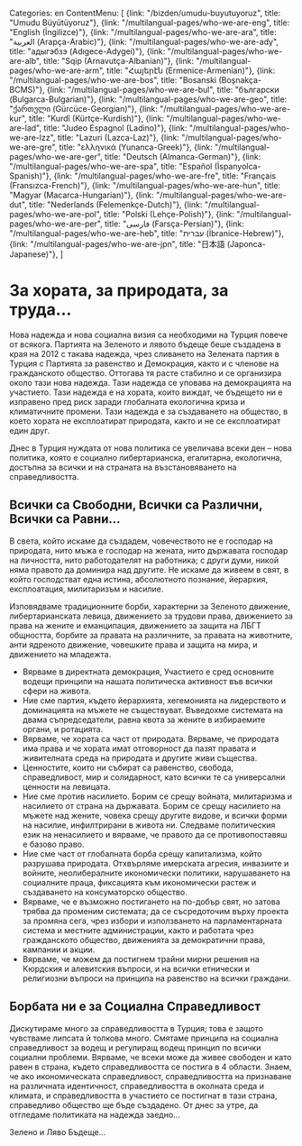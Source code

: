 Categories: en
ContentMenu: [
  {link: "/bizden/umudu-buyutuyoruz", title: "Umudu Büyütüyoruz"},
  {link: "/multilangual-pages/who-we-are-eng", title: "English (İngilizce)"},
  {link: "/multilangual-pages/who-we-are-ara", title: "العربية (Arapça-Arabic)"},
  {link: "/multilangual-pages/who-we-are-ady", title: "адыгэбзэ (Adıgece-Adygei)"},
  {link: "/multilangual-pages/who-we-are-alb", title: "Sqip (Arnavutça-Albanian)"},
  {link: "/multilangual-pages/who-we-are-arm", title: "Հայերէն (Ermenice-Armenian)"},
  {link: "/multilangual-pages/who-we-are-bos", title: "Bosanski (Boşnakça-BCMS)"},
  {link: "/multilangual-pages/who-we-are-bul", title: "български (Bulgarca-Bulgarian)"},
  {link: "/multilangual-pages/who-we-are-geo", title: "ქართული (Gürcüce-Georgian)"},
  {link: "/multilangual-pages/who-we-are-kur", title: "Kurdî (Kürtçe-Kurdish)"},
  {link: "/multilangual-pages/who-we-are-lad", title: "Judeo Espagnol (Ladino)"},
  {link: "/multilangual-pages/who-we-are-lzz", title: "Lazuri (Lazca-Laz)"},
  {link: "/multilangual-pages/who-we-are-gre", title: "ελληνικά (Yunanca-Greek)"},
  {link: "/multilangual-pages/who-we-are-ger", title: "Deutsch (Almanca-German)"},
  {link: "/multilangual-pages/who-we-are-spa", title: "Español (İspanyolca-Spanish)"},
  {link: "/multilangual-pages/who-we-are-fre", title: "Français (Fransızca-French)"},
  {link: "/multilangual-pages/who-we-are-hun", title: "Magyar (Macarca-Hungarian)"},
  {link: "/multilangual-pages/who-we-are-dut", title: "Nederlands (Felemenkçe-Dutch)"},
  {link: "/multilangual-pages/who-we-are-pol", title: "Polski (Lehçe-Polish)"},
  {link: "/multilangual-pages/who-we-are-per", title: "فارسى (Farsça-Persian)"},
  {link: "/multilangual-pages/who-we-are-heb", title: "עברית (İbranice-Hebrew)"},
  {link: "/multilangual-pages/who-we-are-jpn", title: "日本語 (Japonca-Japanese)"},
  ]


#	За хората, за природата, за труда…

Нова надежда и нова социална визия са необходими на Турция повече от всякога.
Партията на Зеленото и лявото бъдеще беше създадена в края на 2012 с такава надежда, чрез сливането на Зелената партия в Турция с Партията за равенство и Демокрация, както и с членове на гражданското общество. Оттогава тя расте стабилно и се организира около тази нова надежда.
Тази надежда се уповава на демокрацията на участието.
Тази надежда е на хората, които виждат, че бъдещето ни е изправено пред риск заради глобалната екологична криза и климатичните промени.
Тази надежда е за създаването на общество, в което хората не експлоатират природата, както и не се експлоатират един друг.
 
Днес в Турция нуждата от нова политика се увеличава всеки ден – нова политика, която е социално либертарианска, егалитарна, екологична, достъпна за всички и на страната на възстановяването на справедливостта.
 
## Всички са Свободни, Всички са Различни, Всички са Равни...
 
В света, който искаме да създадем, човечеството не е господар на природата, нито мъжа е господар на жената, нито държавата господар на личността, нито работодателят на работника; с други думи, никой няма правото да доминира над другите. Не искаме да живеем в свят, в който господстват една истина, абсолютното познание, йерархия, експлоатация, милитаризъм и насилие.
 
Изповядваме традиционните борби, характерни за Зеленото движение, либертарианската левица, движението за трудови права, движението за права на жените и еманципация, движението за защита на ЛБГТ общността, борбите за правата на различните, за правата на животните, анти ядреното движение, човешките права и защита на мира, и движението на младежта.

- Вярваме в директната демокрация, Участието е сред основните водещи принципи на нашата политическа активност във всички сфери на живота.
- Ние сме партия, където йерархията, хегемонията на лидерството и доминацията на мъжете не съществуват. Въведохме системата на двама съпредседатели, равна квота за жените в избираемите органи, и ротацията.
- Вярваме, че хората са част от природата. Вярваме, че природата има права и че хората имат отговорност да пазят правата и живителната среда на природата и другите живи същества.
- Ценностите, които ни събират са равенство, свобода, справедливост, мир и солидарност, като всички те са универсални ценности на левицата.
- Ние сме против насилието. Борим се срещу войната, милитаризма и насилието от страна на държавата. Борим се срещу насилието на мъжете над жените, човека срещу другите видове, и всички форми на насилие, инфилтрирани в живота ни. Следваме политическия език на ненасилието и вярваме, че правото да се противопоставяш е базово право.
- Ние сме част от глобалната борба срещу капитализма, който разрушава природата. Отхвърляме имерската агресия, инвазиите и войните, неолибералните икономически политики, нарушаването на социалните праца, фиксацията към икономически растеж и създаването на консуматорско общество.
- Вярваме, че е възможно постигането на по-добър свят, но затова трябва да променим системата; да се съсредоточим върху проекта за промяна сега, чрез избори и използването на парламентарната система и местните администрации, както и работата чрез гражданското общество, движенията за демократични права, кампании и акции.
- Вярваме, че можем да постигнем трайни мирни решения на Кюрдския и алевитския въпроси, и на всички етнически и религиозни въпроси на принципа на равенство на всички граждани.
 
## Борбата ни е за Социална Справедливост
Дискутираме много за справедливостта в Турция; това е защото чувстваме липсата й толкова много. Смятаме принципа на социална справедливост за водещ и регулиращ водещ принцип по всички социални проблеми.
Вярваме, че всеки може да живее свободен и като равен в страна, където справедливостта се постига в 4 области.
Знаем, че ако икономическата справедливост, справедливостта на признаване на различната идентичност, справедливостта в околната среда и климата, и справедливостта в участието се постигнат в тази страна, справедливо общество ще бъде създадено.
От днес за утре, да отгледаме политиката на надежда заедно...

Зелено и Ляво Бъдеще...

